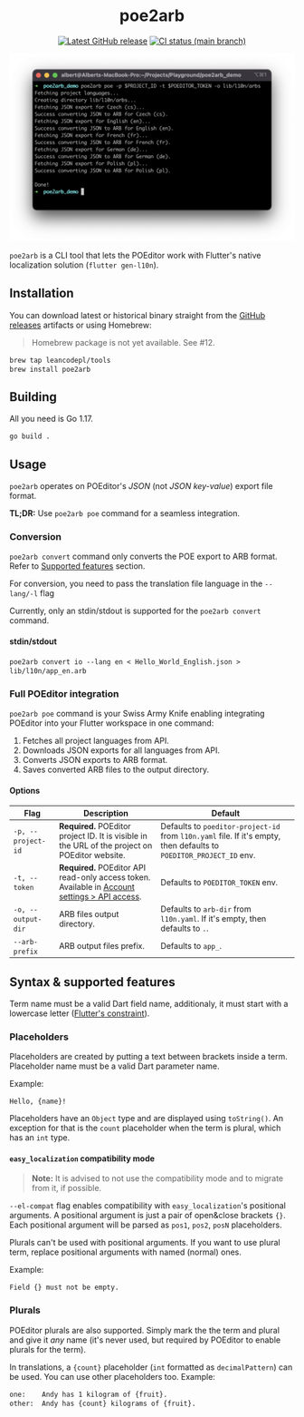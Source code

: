 <div align="center">

# poe2arb

[![Latest GitHub release][github-release-img]][github-release-link]
[![CI status (main branch)][ci-status-img]][ci-status-link]

<img src="art/terminal-screenshot.png" width="600">
</div>

`poe2arb` is a CLI tool that lets the POEditor work with Flutter's native localization solution (`flutter gen-l10n`).

## Installation

You can download latest or historical binary straight from the [GitHub releases][releases] artifacts or using Homebrew:

> Homebrew package is not yet available. See #12.

```
brew tap leancodepl/tools
brew install poe2arb
```

## Building

All you need is Go 1.17.

```
go build .
```

## Usage

`poe2arb` operates on POEditor's _JSON_ (not _JSON key-value_) export file format.

**TL;DR:** Use `poe2arb poe` command for a seamless integration.

### Conversion

`poe2arb convert` command only converts the POE export to ARB format. Refer to [Supported features](#syntax--supported-features) section.

For conversion, you need to pass the translation file language in the `--lang/-l` flag

Currently, only an stdin/stdout is supported for the `poe2arb convert` command.

#### stdin/stdout

```
poe2arb convert io --lang en < Hello_World_English.json > lib/l10n/app_en.arb
```

### Full POEditor integration

`poe2arb poe` command is your Swiss Army Knife enabling integrating POEditor into your Flutter workspace in one command:

1. Fetches all project languages from API.
2. Downloads JSON exports for all languages from API.
3. Converts JSON exports to ARB format.
4. Saves converted ARB files to the output directory.

#### Options

| Flag               | Description                                                                                                       | Default                                                                                                             |
|--------------------|-------------------------------------------------------------------------------------------------------------------|---------------------------------------------------------------------------------------------------------------------|
| `-p, --project-id` | **Required.** POEditor project ID. It is visible in the URL of the project on POEditor website.                   | Defaults to `poeditor-project-id` from `l10n.yaml` file. If it's empty, then defaults to `POEDITOR_PROJECT_ID` env. |
| `-t, --token`      | **Required.** POEditor API read-only access token. Available in [Account settings > API access][poeditor-tokens]. | Defaults to `POEDITOR_TOKEN` env.                                                                                   |
| `-o, --output-dir` | ARB files output directory.                                                                                       | Defaults to `arb-dir` from `l10n.yaml`. If it's empty, then defaults to `.`.                                        |
| `--arb-prefix`     | ARB output files prefix.                                                                                          | Defaults to `app_`.                                                                                                 |

## Syntax & supported features

Term name must be a valid Dart field name, additionaly, it must start with a lowercase letter ([Flutter's constraint][term-name-constraint]).

### Placeholders

Placeholders are created by putting a text between brackets inside a term. Placeholder name must be a valid Dart parameter name.

Example:

```
Hello, {name}!
```

Placeholders have an `Object` type and are displayed using `toString()`. An exception for that is the `count` placeholder when the term is plural, which has an `int` type.

#### `easy_localization` compatibility mode

> **Note:** It is advised to not use the compatibility mode and to migrate from it, if possible.

`--el-compat` flag enables compatibility with `easy_localization`'s positional arguments. A positional argument is just a pair of open&close brackets `{}`. Each positional argument will be parsed as `pos1`, `pos2`, `posN` placeholders.

Plurals can't be used with positional arguments. If you want to use plural term, replace positional arguments with named (normal) ones.

Example:

```
Field {} must not be empty.
```

### Plurals

POEditor plurals are also supported. Simply mark the the term and plural and give it _any_ name (it's never used, but required by POEditor to enable plurals for the term).

In translations, a `{count}` placeholder (`int` formatted as `decimalPattern`) can be used. You can use other placeholders too. Example:

```
one:    Andy has 1 kilogram of {fruit}.
other:  Andy has {count} kilograms of {fruit}.
```

[github-release-link]: https://github.com/leancodepl/poe2arb/releases
[github-release-img]: https://img.shields.io/github/v/release/leancodepl/poe2arb?label=version&sort=semver
[ci-status-link]: https://github.com/leancodepl/poe2arb/actions/workflows/go-test.yml
[ci-status-img]: https://img.shields.io/github/workflow/status/leancodepl/poe2arb/Test/main
[releases]: https://github.com/leancodepl/poe2arb/releases
[poeditor-tokens]: https://poeditor.com/account/api
[term-name-constraint]: https://github.com/flutter/flutter/blob/ce318b7b539e228b806f81b3fa7b33793c2a2685/packages/flutter_tools/lib/src/localizations/gen_l10n.dart#L868-L886
